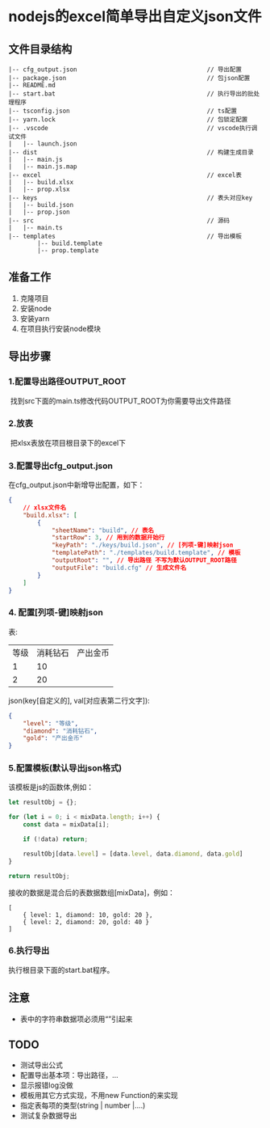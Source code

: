 # nodejs的excel简单导出自定义json文件



## 文件目录结构
```
|-- cfg_output.json                                    // 导出配置
|-- package.json                                       // 包json配置
|-- README.md
|-- start.bat                                          // 执行导出的批处理程序
|-- tsconfig.json                                      // ts配置
|-- yarn.lock                                          // 包锁定配置
|-- .vscode                                            // vscode执行调试文件
|   |-- launch.json
|-- dist                                               // 构建生成目录
|   |-- main.js
|   |-- main.js.map
|-- excel                                              // excel表
|   |-- build.xlsx
|   |-- prop.xlsx
|-- keys                                               // 表头对应key
|   |-- build.json
|   |-- prop.json
|-- src                                                // 源码
|   |-- main.ts
|-- templates                                          // 导出模板
        |-- build.template
        |-- prop.template
```


## 准备工作

1. 克隆项目
2. 安装node
3. 安装yarn
4. 在项目执行安装node模块

## 导出步骤

### 1.配置导出路径OUTPUT_ROOT

​    找到src下面的main.ts修改代码OUTPUT_ROOT为你需要导出文件路径

### 2.放表

​	把xlsx表放在项目根目录下的excel下

### 3.配置导出cfg_output.json

在cfg_output.json中新增导出配置，如下：

```json
{
    // xlsx文件名
    "build.xlsx": [
        {
            "sheetName": "build", // 表名
            "startRow": 3, // 用到的数据开始行
            "keyPath": "./keys/build.json", // [列项-键]映射json
            "templatePath": "./templates/build.template", // 模板
            "outputRoot": "", // 导出路径 不写为默认OUTPUT_ROOT路径
            "outputFile": "build.cfg" // 生成文件名
        }
    ]
}
```



### 4. 配置[列项-键]映射json

表:

|      |          |          |
| ---- | -------- | -------- |
| 等级 | 消耗钻石 | 产出金币 |
| 1    | 10       |          |
| 2    | 20       |          |

json(key[自定义的], val[对应表第二行文字]):

```json
{
    "level": "等级",
    "diamond": "消耗钻石",
    "gold": "产出金币"
}
```



### 5.配置模板(默认导出json格式)

该模板是js的函数体,例如：

```javascript
let resultObj = {};

for (let i = 0; i < mixData.length; i++) {
    const data = mixData[i];

    if (!data) return;

    resultObj[data.level] = [data.level, data.diamond, data.gold]
}

return resultObj;
```

接收的数据是混合后的表数据数组[mixData]，例如：

```
[
	{ level: 1, diamond: 10, gold: 20 },
	{ level: 2, diamond: 20, gold: 40 }
]
```



### 6.执行导出

执行根目录下面的start.bat程序。



## 注意

- 表中的字符串数据项必须用“”引起来



## TODO

- 测试导出公式
- 配置导出基本项：导出路径，...
- 显示报错log没做
- 模板用其它方式实现，不用new Function的来实现
- 指定表每项的类型(string | number |....)
- 测试复杂数据导出